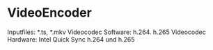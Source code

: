 # VideoEncoder

Inputfiles: *.ts, *.mkv
Videocodec Software: h.264. h.265
Videocodec Hardware: Intel Quick Sync h.264 und h.265
